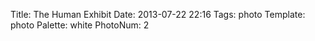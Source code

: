 Title: The Human Exhibit
Date: 2013-07-22 22:16
Tags: photo
Template: photo
Palette: white
PhotoNum: 2
